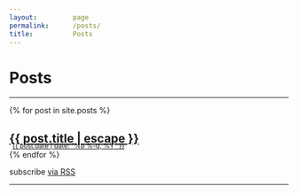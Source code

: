 ```yaml
---
layout:         page
permalink:      /posts/
title:          Posts
---
```

# Posts

---

<style>
.post-title {
  margin-bottom: -.25em;
}
.post-meta {
  margin-left: .5em;
}
</style>

{% for post in site.posts %}
<article>
  <h2 class="post-title">
    <a href="{{ post.url | absolute_url }}">
      {{ post.title | escape }}
    </a>
  </h2>
  <small class="post-meta">
    <a href="{{ post.url | absolute_url }}">
      {{ post.date | date: "%b %-d, %Y" }}
    </a>
  </small>
</article>
{% endfor %}
<p>
  subscribe <a class="rss-link" href="{{ "/feed.xml" | absolute_url }}">via RSS</a>
</p>

---

